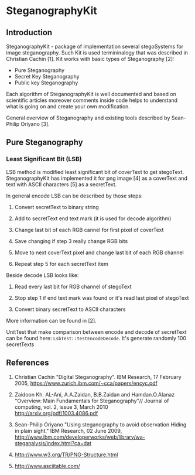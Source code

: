 SteganographyKit
================

Introduction
------------
SteganographyKit - package of implementation several stegoSystems for image steganography.
Such Kit is used termininalogy that was described in Christian Cachin [1].
Kit works with basic types of Steganography [2]:
* Pure Steganography
* Secret Key Steganography
* Public key Steganography

Each algorithm of SteganographyKit is well documented and based on scientific articles 
moreover comments inside code helps to understand what is going on and create your own modification. 

General overview of Steganography and existing tools described by Sean-Philip Oriyano [3].

Pure Steganography
----------------------------
### Least Significant Bit (LSB)
LSB method is modified least significant bit of coverText to get stegoText.
SteganographyKit has implemented it for png image [4] as a coverText and text with ASCII characters [5] as a secretText.

In general encode LSB can be described by those steps:

1. Convert secretText to binary string

2. Add to secretText end text mark (it is used for decode algorithm)

3. Change last bit of each RGB cannel for first pixel of coverText

4. Save changing if step 3 really change RGB bits

5. Move to next coverText pixel and change last bit of each RGB channel

6. Repeat step 5 for each secretText item

Beside decode LSB looks like:
1. Read every last bit for RGB channel of stegoText

2. Stop step 1 if end text mark was found or it's read last pixel of stegoText

3. Convert binary secretText to ASCII characters

More information can be found in [2].

UnitTest that make comparison between encode and decode of secretText can be found here:
`LsbTest::testEncodeDecode`. It's generate randomly 100 secretTexts

References
----------
1. Christian Cachin "Digital Steganography". IBM Research, 17 February 2005, 
   https://www.zurich.ibm.com/~cca/papers/encyc.pdf

2. Zaidoon Kh. AL-Ani, A.A.Zaidan, B.B.Zaidan and Hamdan.O.Alanaz "Overview: Main Fundamentals for Steganography"//
   Journal of computing, vol. 2, issue 3, March 2010
   http://arxiv.org/pdf/1003.4086.pdf

3. Sean-Philip Oriyano "Using steganography to avoid observation Hiding in plain sight." IBM Research, 02 June 2009,
   http://www.ibm.com/developerworks/web/library/wa-steganalysis/index.html?ca=dat

4. http://www.w3.org/TR/PNG-Structure.html

5. http://www.asciitable.com/
